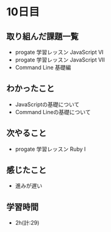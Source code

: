 # 10日目
## 取り組んだ課題一覧
- progate 学習レッスン JavaScript VI
- progate 学習レッスン JavaScript VII 
- Command Line 基礎編
## わかったこと
- JavaScriptの基礎について
- Command Lineの基礎について
## 次やること
- progate 学習レッスン Ruby I
## 感じたこと
- 進みが遅い
## 学習時間
- 2h(計:29)
